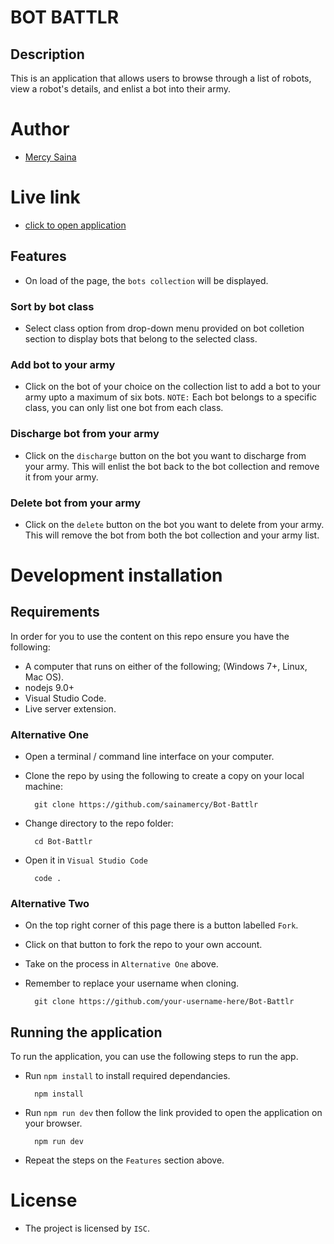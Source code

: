 # BOT BATTLR

## Description

This is an application that allows users to browse through a list of robots, view a robot's details, and enlist a bot into their army.

# Author

- [Mercy Saina](https://github.com/sainamercy)

# Live link

- [click to open application](https://bot-battlr-mu.vercel.app/)

## Features
- On load of the page, the `bots collection` will be displayed.
### Sort by bot class
- Select class option from drop-down menu provided on bot colletion section to display bots that belong to the selected class.
### Add bot to your army
- Click on the bot of your choice on the collection list to add a bot to your army upto a maximum of six bots. `NOTE:` Each bot belongs to a specific class, you can only list one bot from each class.
### Discharge bot from your army
- Click on the  `discharge` button on the bot you want to discharge from your army. This will enlist the bot back to the  bot collection and remove it from your army.
### Delete bot from your army
- Click on the  `delete` button on the bot you want to delete from your army. This will remove the bot from both the bot collection and your army list.

# Development installation

## Requirements

In order for you to use the content on this repo ensure you have the following:

- A computer that runs on either of the following; (Windows 7+, Linux, Mac OS).
-  nodejs 9.0+
- Visual Studio Code.
- Live server extension.

### Alternative One

- Open a terminal / command line interface on your computer.
- Clone the repo by using the following to create a copy on your local machine:

        git clone https://github.com/sainamercy/Bot-Battlr
       
- Change directory to the repo folder:

        cd Bot-Battlr

- Open it in ``Visual Studio Code``

        code .

### Alternative Two

- On the top right corner of this page there is a button labelled ``Fork``.
- Click on that button to fork the repo to your own account.
- Take on the process in ``Alternative One`` above.
- Remember to replace your username when cloning.

        git clone https://github.com/your-username-here/Bot-Battlr

## Running the application

To run the application, you can use the following steps to run the app.
- Run `npm install` to install required dependancies.

        npm install


- Run `npm run dev` then follow the link provided to open the application on your browser.

        npm run dev
        
- Repeat the steps on the `Features` section above.

# License

- The project is licensed by `ISC`.


